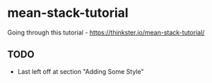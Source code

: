 # mean-stack-tutorial
Going through this tutorial - https://thinkster.io/mean-stack-tutorial/

## TODO
 * Last left off at section "Adding Some Style"
